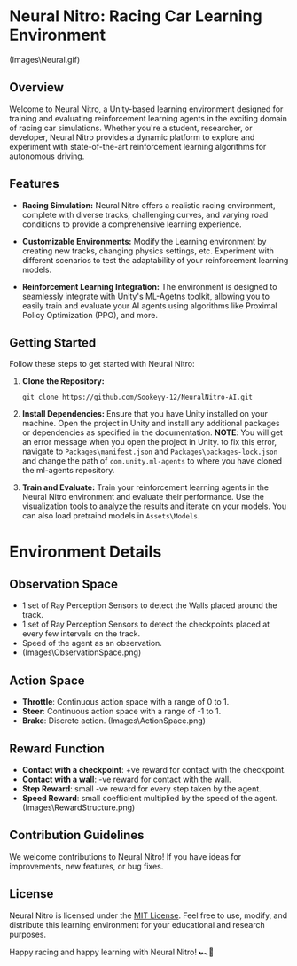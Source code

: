 # Neural Nitro: Racing Car Learning Environment
(Images\Neural.gif)
## Overview

Welcome to Neural Nitro, a Unity-based learning environment designed for training and evaluating reinforcement learning agents in the exciting domain of racing car simulations. Whether you're a student, researcher, or developer, Neural Nitro provides a dynamic platform to explore and experiment with state-of-the-art reinforcement learning algorithms for autonomous driving.

## Features

- **Racing Simulation:** Neural Nitro offers a realistic racing environment, complete with diverse tracks, challenging curves, and varying road conditions to provide a comprehensive learning experience.

- **Customizable Environments:** Modify the Learning environment by creating new tracks, changing physics settings, etc. Experiment with different scenarios to test the adaptability of your reinforcement learning models.

- **Reinforcement Learning Integration:** The environment is designed to seamlessly integrate with Unity's ML-Agetns toolkit, allowing you to easily train and evaluate your AI agents using algorithms like Proximal Policy Optimization (PPO), and more.

## Getting Started

Follow these steps to get started with Neural Nitro:

1. **Clone the Repository:**
   ```
   git clone https://github.com/Sookeyy-12/NeuralNitro-AI.git
   ```

2. **Install Dependencies:**
   Ensure that you have Unity installed on your machine. Open the project in Unity and install any additional packages or dependencies as specified in the documentation.
   **NOTE**: You will get an error message when you open the project in Unity. to fix this error, navigate to `Packages\manifest.json` and `Packages\packages-lock.json` and change the path of `com.unity.ml-agents` to where you have cloned the ml-agents repository.

4. **Train and Evaluate:**
   Train your reinforcement learning agents in the Neural Nitro environment and evaluate their performance. Use the visualization tools to analyze the results and iterate on your models.
   You can also load pretraind models in `Assets\Models`.

# Environment Details

## Observation Space
- 1 set of Ray Perception Sensors to detect the Walls placed around the track.
- 1 set of Ray Perception Sensors to detect the checkpoints placed at every few intervals on the track.
- Speed of the agent as an observation.
- (Images\ObservationSpace.png)

## Action Space
- **Throttle**: Continuous action space with a range of 0 to 1.
- **Steer**: Continuous action space with a range of -1 to 1.
- **Brake**: Discrete action.
(Images\ActionSpace.png)

## Reward Function
- **Contact with a checkpoint**: +ve reward for contact with the checkpoint.
- **Contact with a wall**: -ve reward for contact with the wall.
- **Step Reward**: small -ve reward for every step taken by the agent.
- **Speed Reward**: small coefficient multiplied by the speed of the agent.
(Images\RewardStructure.png)

## Contribution Guidelines

We welcome contributions to Neural Nitro! If you have ideas for improvements, new features, or bug fixes.

## License

Neural Nitro is licensed under the [MIT License](LICENSE.md). Feel free to use, modify, and distribute this learning environment for your educational and research purposes.

Happy racing and happy learning with Neural Nitro! 🏎️🚀